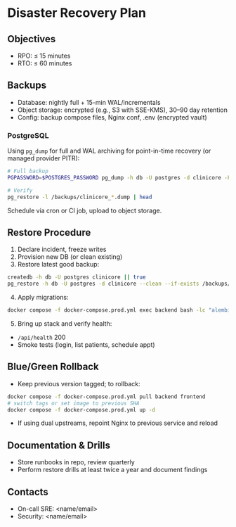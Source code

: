 # Disaster Recovery Plan

## Objectives
- RPO: ≤ 15 minutes
- RTO: ≤ 60 minutes

## Backups
- Database: nightly full + 15-min WAL/incrementals
- Object storage: encrypted (e.g., S3 with SSE-KMS), 30–90 day retention
- Config: backup compose files, Nginx conf, .env (encrypted vault)

### PostgreSQL
Using `pg_dump` for full and WAL archiving for point-in-time recovery (or managed provider PITR):

```bash
# Full backup
PGPASSWORD=$POSTGRES_PASSWORD pg_dump -h db -U postgres -d clinicore -F c -f /backups/clinicore_$(date +%F_%H%M).dump

# Verify
pg_restore -l /backups/clinicore_*.dump | head
```

Schedule via cron or CI job, upload to object storage.

## Restore Procedure
1. Declare incident, freeze writes
2. Provision new DB (or clean existing)
3. Restore latest good backup:
```bash
createdb -h db -U postgres clinicore || true
pg_restore -h db -U postgres -d clinicore --clean --if-exists /backups/clinicore_<stamp>.dump
```
4. Apply migrations:
```bash
docker compose -f docker-compose.prod.yml exec backend bash -lc "alembic upgrade head"
```
5. Bring up stack and verify health:
- `/api/health` 200
- Smoke tests (login, list patients, schedule appt)

## Blue/Green Rollback
- Keep previous version tagged; to rollback:
```bash
docker compose -f docker-compose.prod.yml pull backend frontend
# switch tags or set image to previous SHA
docker compose -f docker-compose.prod.yml up -d
```
- If using dual upstreams, repoint Nginx to previous service and reload

## Documentation & Drills
- Store runbooks in repo, review quarterly
- Perform restore drills at least twice a year and document findings

## Contacts
- On-call SRE: <name/email>
- Security: <name/email>

